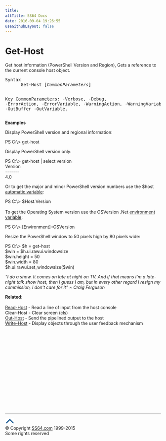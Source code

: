```yaml
---
title:
altTitle: SS64 Docs
date: 2016-09-04 19:26:55
useGithubLayout: false
---
```

<!-- #BeginLibraryItem "/Library/head_ps.lbi" --><!-- #EndLibraryItem --><h1>Get-Host</h1> 
<p>Get host information (PowerShell Version and Region), Gets a reference to the current console host object. </p>
<pre>Syntax
      Get-Host [<i>CommonParameters</i>]

Key
   <a href="common.html">CommonParameters</a>:
       -Verbose, -Debug, -ErrorAction, -ErrorVariable, -WarningAction, -WarningVariable,
       -OutBuffer -OutVariable.</pre>
<p>
  <b>Examples</b></p>
<p>Display PowerShell version and regional information:</p>
<p><span class="code">PS C:\&gt; get-host</span></p>
<p>Display PowerShell version only:</p>
<p><span class="code">PS C:\&gt; get-host | select version<br>
Version<br>
-------<br>
4.0
</span><br>
</p>
<p>Or to get the major and minor PowerShell version numbers use the <span class="code">$host</span> <a href="syntax-automatic-variables.html">automatic variable</a>:</p>
<p><span class="code">PS C:\&gt; $Host.Version</span><br>
  <br>
To get the Operating System version use the <span class="code">OSVersion</span> .Net  <a href="syntax-env.html">environment variable</a>:</p>
<p><span class="code">PS C:\&gt;</span> <span class="code">[Environment]::OSVersion</span></p>
<p>Resize the  PowerShell window to 50 pixels high by 80 pixels wide:</p>
<p class="code">PS C:\&gt; $h = get-host
    <br>
$win = $h.ui.rawui.windowsize
    <br>
$win.height = 50
    <br>
$win.width  = 80
    <br>
$h.ui.rawui.set_windowsize($win)</p>
<p class="quote"><i>“I do a show. It comes on late at night on TV. And if that means I'm a late-night talk show host, then I guess I am, but in every other regard I resign my commission, I don't care for it” ~ Craig Ferguson</i></p><p><b>Related:</b><br>
  <br>
  <a href="read-host.html">Read-Host</a> - Read a line of input from the host console<br>
Clear-Host - Clear screen (cls) <br>    
<a href="out-host.html">Out-Host</a> - Send the pipelined output to the host<br>
<a href="write-host.html">Write-Host</a> - Display objects through the user feedback mechanism
<!-- #BeginLibraryItem "/Library/foot_ps.lbi" --></p><p>
<!-- PowerShell300 -->
<ins class="adsbygoogle" style="display:inline-block;width:300px;height:250px" data-ad-client="ca-pub-6140977852749469" data-ad-slot="6253539900"></ins>
<script>
(adsbygoogle = window.adsbygoogle || []).push({});
</script></p>
<hr>
<div id="bl" class="footer"><a href="get-host.html#"><img src="../images/top.png" width="30" height="22" alt="Back to the Top"></a></div>
<div id="br" class="footer, tagline">© Copyright <a href="http://ss64.com/">SS64.com</a> 1999-2015<br>
Some rights reserved</div><!-- #EndLibraryItem -->

